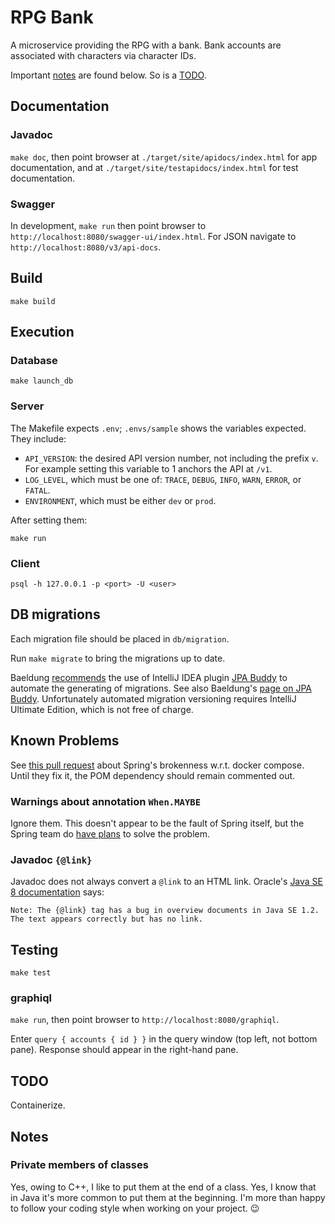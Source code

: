 # RPG Bank

A microservice providing the RPG with a bank. Bank accounts
are associated with characters via character IDs.

Important [notes](#notes) are found below. So is a [TODO](#todo).

## Documentation

### Javadoc

`make doc`, then point browser at `./target/site/apidocs/index.html`
for app documentation, and at `./target/site/testapidocs/index.html`
for test documentation.

### Swagger

In development, `make run` then point browser to
`http://localhost:8080/swagger-ui/index.html`. For JSON navigate
to `http://localhost:8080/v3/api-docs`.

## Build

`make build`

## Execution

### Database

```
make launch_db
```

### Server

The Makefile expects `.env`; `.envs/sample` shows the variables expected.
They include:
* `API_VERSION`: the desired API version number, not including the prefix `v`.
  For example setting this variable to 1 anchors the API at `/v1`.
* `LOG_LEVEL`, which must be one of: `TRACE`, `DEBUG`, `INFO`, `WARN`,
  `ERROR`, or `FATAL`.
* `ENVIRONMENT`, which must be either `dev` or `prod`.

After setting them:
```
make run
```

### Client

```
psql -h 127.0.0.1 -p <port> -U <user>
```

## DB migrations

Each migration file should be placed in `db/migration`.

Run `make migrate` to bring the migrations up to date.

Baeldung [recommends](https://www.baeldung.com/database-migrations-with-flyway)
the use of IntelliJ IDEA plugin
[JPA Buddy](https://plugins.jetbrains.com/plugin/15075-jpa-buddy)
to automate the generating of migrations. See also
Baeldung's [page on JPA Buddy](https://www.baeldung.com/jpa-buddy).
Unfortunately automated migration versioning requires IntelliJ Ultimate
Edition, which is not free of charge.

## Known Problems

See [this pull request](https://github.com/spring-projects/spring-boot/issues/37982)
about Spring's brokenness w.r.t. docker compose. Until they fix it, the
POM dependency should remain commented out.

### Warnings about annotation `When.MAYBE`

Ignore them. This doesn't appear to be the fault of Spring itself, but
the Spring team do
[have plans](https://github.com/spring-projects/spring-framework/issues/28797#issuecomment-1587380981)
to solve the problem.

### Javadoc `{@link}`

Javadoc does not always convert a `@link` to an HTML link. Oracle's
[Java SE 8 documentation](https://docs.oracle.com/javase/8/docs/technotes/tools/windows/javadoc.html)
says:
```
Note: The {@link} tag has a bug in overview documents in Java SE 1.2.
The text appears correctly but has no link.
```

## Testing

`make test`

### graphiql

`make run`, then point browser to `http://localhost:8080/graphiql`.

Enter `query { accounts { id } }` in the query window (top left, not bottom pane).
Response should appear in the right-hand pane.

## TODO

Containerize.

## Notes

### Private members of classes

Yes, owing to C++, I like to put them at the end of a class.
Yes, I know that in Java it's more common to put them at the beginning.
I'm more than happy to follow your coding style when working on your
project. :wink: